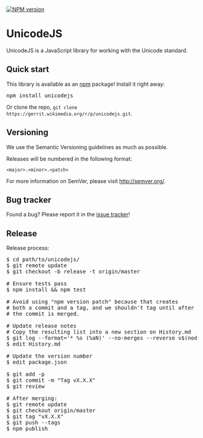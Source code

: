 [![NPM version](https://badge.fury.io/js/unicodejs.svg)](https://badge.fury.io/js/unicodejs)

UnicodeJS
=================

UnicodeJS is a JavaScript library for working with the Unicode standard.

Quick start
----------

This library is available as an [npm](https://npmjs.org/) package! Install it right away:
<pre lang="bash">
npm install unicodejs
</pre>

Or clone the repo, `git clone https://gerrit.wikimedia.org/r/p/unicodejs.git`.

Versioning
----------

We use the Semantic Versioning guidelines as much as possible.

Releases will be numbered in the following format:

`<major>.<minor>.<patch>`

For more information on SemVer, please visit http://semver.org/.

Bug tracker
-----------

Found a bug? Please report it in the [issue tracker](https://phabricator.wikimedia.org/maniphest/task/edit/form/1/?project=Utilities-UnicodeJS)!

Release
----------

Release process:
<pre lang="bash">
$ cd path/to/unicodejs/
$ git remote update
$ git checkout -b release -t origin/master

# Ensure tests pass
$ npm install && npm test

# Avoid using "npm version patch" because that creates
# both a commit and a tag, and we shouldn't tag until after
# the commit is merged.

# Update release notes
# Copy the resulting list into a new section on History.md
$ git log --format='* %s (%aN)' --no-merges --reverse v$(node -e 'console.log(JSON.parse(require("fs").readFileSync("package.json")).version);')...HEAD
$ edit History.md

# Update the version number
$ edit package.json

$ git add -p
$ git commit -m "Tag vX.X.X"
$ git review

# After merging:
$ git remote update
$ git checkout origin/master
$ git tag "vX.X.X"
$ git push --tags
$ npm publish
</pre>
